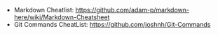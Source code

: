 * Markdown Cheatlist: https://github.com/adam-p/markdown-here/wiki/Markdown-Cheatsheet
* Git Commands CheatList: https://github.com/joshnh/Git-Commands
